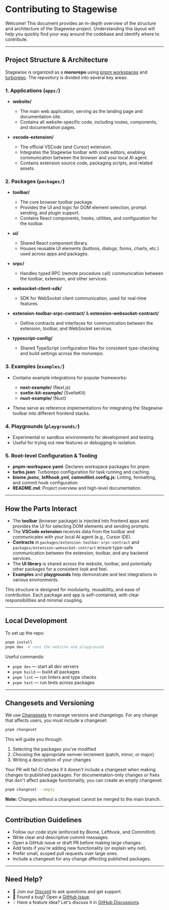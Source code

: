 # Contributing to Stagewise

Welcome! This document provides an in-depth overview of the structure and architecture of the Stagewise project. Understanding this layout will help you quickly find your way around the codebase and identify where to contribute.

---

## Project Structure & Architecture

Stagewise is organized as a **monorepo** using [pnpm workspaces](https://pnpm.io/workspaces) and [turborepo](https://turbo.build/). The repository is divided into several key areas:

### 1. Applications (`apps/`)

* **website/**

  * The main web application, serving as the landing page and documentation site.
  * Contains all website-specific code, including routes, components, and documentation pages.
* **vscode-extension/**

  * The official VSCode (and Cursor) extension.
  * Integrates the Stagewise toolbar with code editors, enabling communication between the browser and your local AI agent.
  * Contains extension source code, packaging scripts, and related assets.

### 2. Packages (`packages/`)

* **toolbar/**

  * The core browser toolbar package.
  * Provides the UI and logic for DOM element selection, prompt sending, and plugin support.
  * Contains React components, hooks, utilities, and configuration for the toolbar.
* **ui/**

  * Shared React component library.
  * Houses reusable UI elements (buttons, dialogs, forms, charts, etc.) used across apps and packages.
* **srpc/**

  * Handles typed RPC (remote procedure call) communication between the toolbar, extension, and other services.
* **websocket-client-sdk/**

  * SDK for WebSocket client communication, used for real-time features.
* **extension-toolbar-srpc-contract/** & **extension-websocket-contract/**

  * Define contracts and interfaces for communication between the extension, toolbar, and WebSocket services.
* **typescript-config/**

  * Shared TypeScript configuration files for consistent type-checking and build settings across the monorepo.

### 3. Examples (`examples/`)

* Contains example integrations for popular frameworks:

  * **next-example/** (Next.js)
  * **svelte-kit-example/** (SvelteKit)
  * **nuxt-example/** (Nuxt)
* These serve as reference implementations for integrating the Stagewise toolbar into different frontend stacks.

### 4. Playgrounds (`playgrounds/`)

* Experimental or sandbox environments for development and testing.
* Useful for trying out new features or debugging in isolation.

### 5. Root-level Configuration & Tooling

* **pnpm-workspace.yaml**: Declares workspace packages for pnpm.
* **turbo.json**: Turborepo configuration for task running and caching.
* **biome.jsonc**, **lefthook.yml**, **commitlint.config.js**: Linting, formatting, and commit hook configuration.
* **README.md**: Project overview and high-level documentation.

---

## How the Parts Interact

* The **toolbar** (browser package) is injected into frontend apps and provides the UI for selecting DOM elements and sending prompts.
* The **VSCode extension** receives data from the toolbar and communicates with your local AI agent (e.g., Cursor IDE).
* **Contracts** in `packages/extension-toolbar-srpc-contract` and `packages/extension-websocket-contract` ensure type-safe communication between the extension, toolbar, and any backend services.
* The **UI library** is shared across the website, toolbar, and potentially other packages for a consistent look and feel.
* **Examples** and **playgrounds** help demonstrate and test integrations in various environments.

This structure is designed for modularity, reusability, and ease of contribution. Each package and app is self-contained, with clear responsibilities and minimal coupling.

---

## Local Development

To set up the repo:

```bash
pnpm install
pnpm dev  # runs the website and playgrounds
```

Useful commands:

* `pnpm dev` — start all dev servers
* `pnpm build` — build all packages
* `pnpm lint` — run linters and type checks
* `pnpm test` — run tests across packages

---

## Changesets and Versioning

We use [Changesets](https://github.com/changesets/changesets) to manage versions and changelogs. For any change that affects users, you must include a changeset:

```bash
pnpm changeset
```

This will guide you through:
1. Selecting the packages you've modified
2. Choosing the appropriate semver increment (patch, minor, or major)
3. Writing a description of your changes

Your PR will fail CI checks if it doesn't include a changeset when making changes to published packages. For documentation-only changes or fixes that don't affect package functionality, you can create an empty changeset:

```bash
pnpm changeset --empty
```

**Note:** Changes without a changeset cannot be merged to the main branch.

---

## Contribution Guidelines

* Follow our code style (enforced by Biome, Lefthook, and Commitlint).
* Write clear and descriptive commit messages.
* Open a GitHub issue or draft PR before making large changes.
* Add tests if you're adding new functionality (or explain why not).
* Prefer small, scoped pull requests over large ones.
* Include a changeset for any change affecting published packages.

---

## Need Help?

* 💬 Join our [Discord](https://discord.gg/tRRyHJnv) to ask questions and get support.
* 🐛 Found a bug? Open a [GitHub Issue](https://github.com/stagewise-io/stagewise/issues).
* 💡 Have a feature idea? Let's discuss it in [GitHub Discussions](#).
